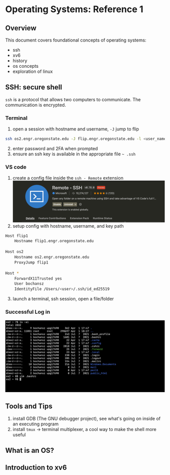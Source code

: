 # Operating Systems: Reference 1

## Overview
This document covers foundational concepts of operating systems:
- ssh
- xv6
- history 
- os concepts
- exploration of linux

## SSH: secure shell
`ssh` is a protocol that allows two computers to communicate. The communication is encrypted.

### Terminal

1. open a session with hostname and username, `-J` jump to flip
```zsh
ssh os2.engr.oregonstate.edu -J flip.engr.oregonstate.edu -l <user_name>
```
2. enter password and 2FA when prompted
3. ensure an ssh key is available in the appropriate file `~ .ssh`
### VS code

1. create a config file inside the `ssh - Remote` extension
![extension](https://github.com/ztbochanski/operating-systems-reference/raw/main/images/remote_extension.png)
1. setup config with hostname, username, and key path
```zsh
Host flip1
    Hostname flip1.engr.oregonstate.edu
    
Host os2
    Hostname os2.engr.oregonstate.edu
    ProxyJump flip1

Host *
    ForwardX11Trusted yes
    User bochansz
    IdentityFile /Users/<user>/.ssh/id_ed25519
```
3. launch a terminal, ssh session, open a file/folder
### Successful Log in
![remote_machine](https://github.com/ztbochanski/operating-systems-reference/raw/main/images/o2.png)
## Tools and Tips
1. install GDB (The GNU debugger project), see what's going on inside of an executing program
2. install `tmux` -> terminal multiplexer, a cool way to make the shell more useful
## What is an OS?

## Introduction to xv6